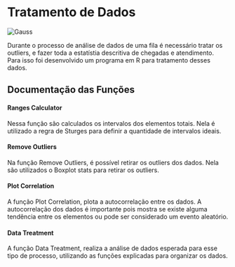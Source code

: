 # Tratamento de Dados

![Gauss](https://gph.is/2AzqrTA)

Durante o processo de análise de dados de uma fila é necessário tratar os outliers, e fazer toda a estatístia descritiva de chegadas e atendimento. Para isso foi desenvolvido um programa em R para tratamento desses dados.

## Documentação das Funções

#### Ranges Calculator
Nessa função são calculados os intervalos dos elementos totais. Nela é utilizado a regra de Sturges para definir a quantidade de intervalos ideais.

#### Remove Outliers
Na função Remove Outliers, é possível retirar os outliers dos dados. Nela são utilizados o Boxplot stats para retirar os outliers.

#### Plot Correlation
A função Plot Correlation, plota a autocorrelação entre os dados. A autocorrelação dos dados é importante pois mostra se existe alguma tendência entre os elementos ou pode ser considerado um evento aleatório.

#### Data Treatment
A função Data Treatment, realiza a análise de dados esperada para esse tipo de processo, utilizando as funções explicadas para organizar os dados.

